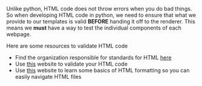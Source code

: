 Unlike python, HTML code does not throw errors when you do bad things.
So when developing HTML code in python, we need to ensure that what we
provide to our templates is valid **BEFORE** handing it off to the renderer.
This means we **must** have a way to test the individual components of each
webpage.

Here are some resources to validate HTML code
- Find the organization responsible for standards for HTML [here](https://whatwg.org/)
- Use [this](https://validator.w3.org/) website to validate your HTML code
- Use [this](https://realpython.com/html-css-python/) website to learn some
  basics of HTML formatting so you can easily navigate HTML files
